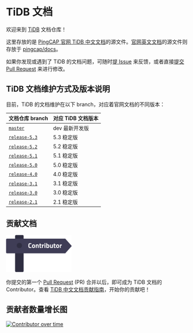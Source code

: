 # TiDB 文档

欢迎来到 [TiDB](https://github.com/pingcap/tidb) 文档仓库！

这里存放的是 [PingCAP 官网 TiDB 中文文档](https://docs.pingcap.com/zh/tidb/stable)的源文件。[官网英文文档](https://docs.pingcap.com/tidb/stable)的源文件则存放于 [pingcap/docs](https://github.com/pingcap/docs)。

如果你发现或遇到了 TiDB 的文档问题，可随时[提 Issue](https://github.com/pingcap/docs-cn/issues/new/choose) 来反馈，或者直接[提交 Pull Request](/CONTRIBUTING.md#pull-request-提交流程) 来进行修改。

## TiDB 文档维护方式及版本说明

目前，TiDB 的文档维护在以下 branch，对应着官网文档的不同版本：

| 文档仓库 branch | 对应 TiDB 文档版本 |
|:---------|:----------|
| [`master`](https://github.com/pingcap/docs-cn/tree/master) | dev 最新开发版 |
| [`release-5.3`](https://github.com/pingcap/docs-cn/tree/release-5.3) | 5.3 稳定版 |
| [`release-5.2`](https://github.com/pingcap/docs-cn/tree/release-5.2) | 5.2 稳定版 |
| [`release-5.1`](https://github.com/pingcap/docs-cn/tree/release-5.1) | 5.1 稳定版 |
| [`release-5.0`](https://github.com/pingcap/docs-cn/tree/release-5.0) | 5.0 稳定版 |
| [`release-4.0`](https://github.com/pingcap/docs-cn/tree/release-4.0) | 4.0 稳定版 |
| [`release-3.1`](https://github.com/pingcap/docs-cn/tree/release-3.1) | 3.1 稳定版 |
| [`release-3.0`](https://github.com/pingcap/docs-cn/tree/release-3.0) | 3.0 稳定版 |
| [`release-2.1`](https://github.com/pingcap/docs-cn/tree/release-2.1) | 2.1 稳定版 |

## 贡献文档

[<img src="media/contribution-map.png" alt="contribution-map" width="180"></img>](https://github.com/pingcap/docs-cn/blob/master/credits.md)

你提交的第一个 [Pull Request](https://help.github.com/en/github/getting-started-with-github/github-glossary#pull-request) (PR) 合并以后，即可成为 TiDB 文档的 Contributor。查看 [TiDB 中文文档贡献指南](/CONTRIBUTING.md)，开始你的贡献吧！

## 贡献者数量增长图

[![Contributor over time](https://contributor-graph-api.apiseven.com/contributors-svg?chart=contributorOverTime&repo=pingcap/docs-cn)](https://www.apiseven.com/en/contributor-graph?chart=contributorOverTime&repo=pingcap/docs-cn)
